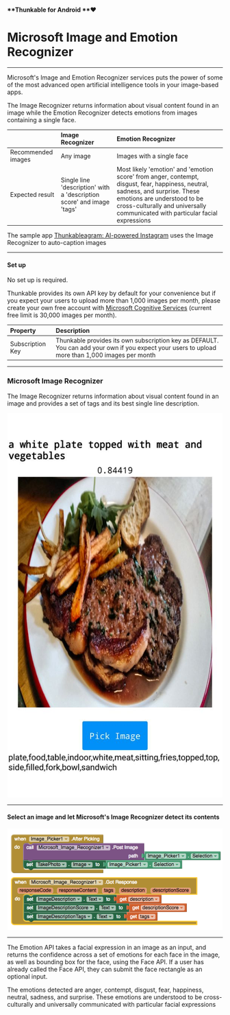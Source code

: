 #### **Thunkable for Android **❤

# Microsoft Image and Emotion Recognizer

---

Microsoft's Image and Emotion Recognizer services puts the power of some of the most advanced open artificial intelligence tools in your image-based apps.

The Image Recognizer returns information about visual content found in an image while the Emotion Recognizer detects emotions from images containing a single face.

|  | Image Recognizer | Emotion Recognizer |
| :--- | :--- | :--- |
| Recommended images | Any image | Images with a single face |
| Expected result | Single line 'description' with a 'description score' and image 'tags' | Most likely 'emotion' and 'emotion score' from anger, contempt, disgust, fear, happiness, neutral, sadness, and surprise. These emotions are understood to be cross-culturally and universally communicated with particular facial expressions |

The sample app [Thunkableagram: AI-powered Instagram](#) uses the Image Recognizer to auto-caption images

---

#### Set up

No set up is required.

Thunkable provides its own API key by default for your convenience but if you expect your users to upload more than 1,000 images per month, please create your own free account with [Microsoft Cognitive Services](https://azure.microsoft.com/en-us/services/cognitive-services/) \(current free limit is 30,000 images per month\).

| Property | Description |
| :--- | :--- |
| Subscription Key | Thunkable provides its own subscription key as DEFAULT. You can add your own if you expect your users to upload more than 1,000 images per month |

---

### Microsoft Image Recognizer

The Image Recognizer returns information about visual content found in an image and provides a set of tags and its best single line description.

![](/assets/image-recognizer1.jpg)

---

#### Select an image and let Microsoft's Image Recognizer detect its contents

![](/assets/image-recognizer-blocks.png)

---

The Emotion API takes a facial expression in an image as an input, and returns the confidence across a set of emotions for each face in the image, as well as bounding box for the face, using the Face API. If a user has already called the Face API, they can submit the face rectangle as an optional input.

The emotions detected are anger, contempt, disgust, fear, happiness, neutral, sadness, and surprise. These emotions are understood to be cross-culturally and universally communicated with particular facial expressions

